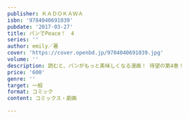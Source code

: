 ```yaml
---
publisher: ＫＡＤＯＫＡＷＡ
isbn: '9784040691039'
pubdate: '2017-03-27'
title: パンでPeace！　4
series: ''
author: emily／著
cover: 'https://cover.openbd.jp/9784040691039.jpg'
volume: ''
description: 読むと、パンがもっと美味しくなる漫画！ 待望の第4巻！
price: '600'
genre: ''
target: 一般
format: コミック
content: コミックス・劇画

---
```

